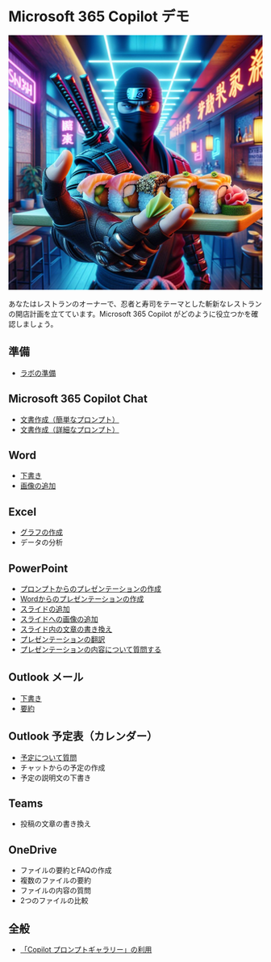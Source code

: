 # Microsoft 365 Copilot デモ

![alt text](ninjasushi.jpg)

あなたはレストランのオーナーで、忍者と寿司をテーマとした斬新なレストランの開店計画を立てています。Microsoft 365 Copilot がどのように役立つかを確認しましょう。

## 準備

- [ラボの準備](setup.md)

## Microsoft 365 Copilot Chat

- [文書作成（簡単なプロンプト）](chat/chat-basic-prompt.md)
- [文書作成（詳細なプロンプト）](chat/chat-detailed-prompt.md)

## Word

- [下書き](word/word-draft.md)
- [画像の追加](word/word-insert-image.md)

## Excel

- [グラフの作成](excel/excel-graph.md)
- データの分析

## PowerPoint

- [プロンプトからのプレゼンテーションの作成](powerpoint/powerpoint-draft-from-prompt.md)
- [Wordからのプレゼンテーションの作成](powerpoint/powerpoint-draft-from-word.md)
- [スライドの追加](powerpoint/powerpoint-add-a-slide.md)
- [スライドへの画像の追加](powerpoint/powerpoint-add-a-image.md)
- [スライド内の文章の書き換え](powerpoint/powerpoint-edit-text.md)
- [プレゼンテーションの翻訳](powerpoint/powerpoint-translate.md)
- [プレゼンテーションの内容について質問する](powerpoint/powerpoint-question.md)

## Outlook メール

- [下書き](outlook/outlook-draft.md)
- [要約](outlook/outlook-summary.md)

## Outlook 予定表（カレンダー）

- [予定について質問](outlook/outlook-calendar-question.md)
- チャットからの予定の作成
- 予定の説明文の下書き

## Teams

- 投稿の文章の書き換え

## OneDrive

- ファイルの要約とFAQの作成
- 複数のファイルの要約
- ファイルの内容の質問
- 2つのファイルの比較

## 全般

- [「Copilot プロンプトギャラリー」の利用](common/prompt-gallery.md)

